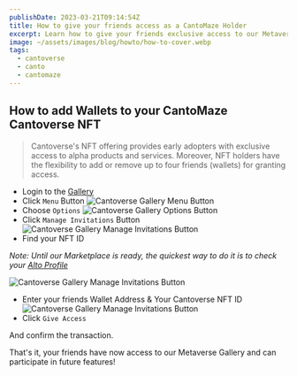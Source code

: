 ```yaml
---
publishDate: 2023-03-21T09:14:54Z
title: How to give your friends access as a CantoMaze Holder
excerpt: Learn how to give your friends exclusive access to our Metaverse Gallery
image: ~/assets/images/blog/howto/how-to-cover.webp
tags:
  - cantoverse
  - canto
  - cantomaze
---
```


## How to add Wallets to your CantoMaze Cantoverse NFT

> Cantoverse's NFT offering provides early adopters with exclusive access to alpha products and services. Moreover, NFT holders have the flexibility to add or remove up to four friends (wallets) for granting access.

* Login to the [Gallery](https://cantoverse.net/gallery)
* Click `Menu` Button
![Cantoverse Gallery Menu Button](~/assets/images/blog/howto/1.webp)
* Choose `Options`
![Cantoverse Gallery Options Button](~/assets/images/blog/howto/2.webp)
* Click `Manage Invitations` Button
![Cantoverse Gallery Manage Invitations Button](~/assets/images/blog/howto/3.webp)
* Find your NFT ID

*Note: Until our Marketplace is ready, the quickest way to do it is to check your [Alto Profile](https://alto.build/profile)*

![Cantoverse Gallery Manage Invitations Button](~/assets/images/blog/howto/4.webp)

* Enter your friends Wallet Address & Your Cantoverse NFT ID
![Cantoverse Gallery Manage Invitations Button](~/assets/images/blog/howto/5.webp)
* Click `Give Access`
  
And confirm the transaction.

That's it, your friends have now access to our Metaverse Gallery and can participate in future features!
